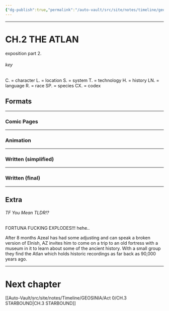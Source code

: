 ```yaml
---
{"dg-publish":true,"permalink":"/auto-vault/src/site/notes/timeline/geosinia/act-0/ch-2-the-atlan/"}
---
```



---
# CH.2 THE ATLAN

exposition part 2.

###### key
C. = character
L. = location
S. = system
T. = technology
H. = history
LN. = language
R. = race
SP. = species
CX. = codex

## Formats
---
### Comic Pages



---
### Animation




---
### Written (simplified)






---
### Written (final)






---
## Extra

###### TF You Mean TLDR!?
FORTUNA FUCKING EXPLODES!!!
hehe..

After 8 months Azeal has had some adjusting and can speak a broken version of Elnish, AZ invites him to come on a trip to an old fortress with a museum in it to learn about some of the ancient history. With a small group they find the Atlan which holds historic recordings as far back as 90,000 years ago.

---
# Next chapter
[[Auto-Vault/src/site/notes/Timeline/GEOSINIA/Act 0/CH.3 STARBOUND\|CH.3 STARBOUND]]
